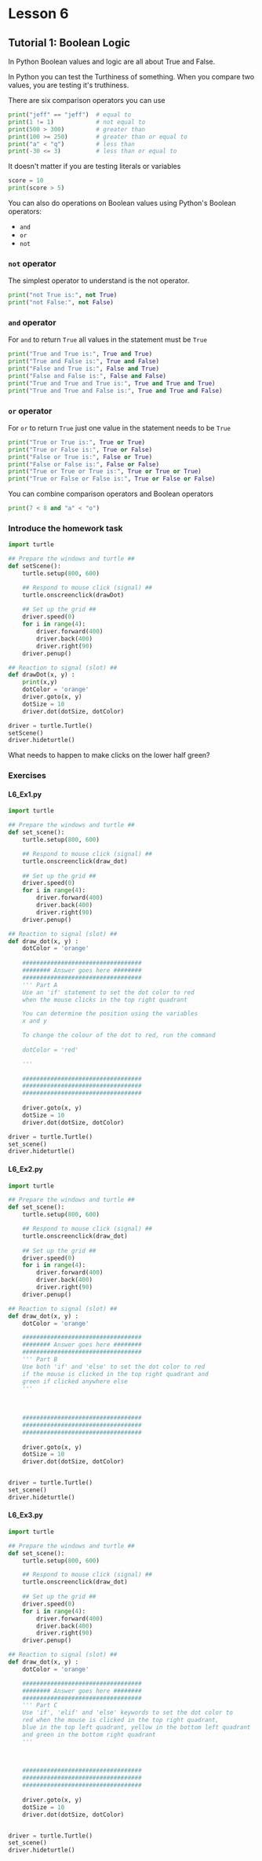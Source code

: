 # Lesson 6

## Tutorial 1: Boolean Logic

In Python Boolean values and logic are all about True and False.

In Python you can test the Turthiness of something. When you compare two values, you are testing it's truthiness. 

There are six comparison operators  you can use

```python
print("jeff" == "jeff")  # equal to
print(1 != 1)            # not equal to
print(500 > 300)         # greater than
print(100 >= 250)        # greater than or equal to
print("a" < "q")         # less than
print(-30 <= 3)          # less than or equal to
```

It doesn't matter if you are testing literals or variables

```python
score = 10
print(score > 5)
```

You can also do operations on Boolean values using Python's Boolean operators:

- `and`
- `or`
- `not`

### `not` operator

The simplest operator to understand is the not operator. 

```python
print("not True is:", not True)
print("not False:", not False)
```

### `and` operator

For `and` to return `True` all values in the statement must be `True`

```python
print("True and True is:", True and True)
print("True and False is:", True and False)
print("False and True is:", False and True)
print("False and False is:", False and False)
print("True and True and True is:", True and True and True)
print("True and True and False is:", True and True and False)
```

### `or` operator

For `or` to return `True` just one value in the statement needs to be `True`

```python
print("True or True is:", True or True)
print("True or False is:", True or False)
print("False or True is:", False or True)
print("False or False is:", False or False)
print("True or True or True is:", True or True or True)
print("True or False or False is:", True or False or False)
```

You can combine comparison operators and Boolean operators

```python
print(7 < 8 and "a" < "o")
```

### Introduce the homework task

```python
import turtle

## Prepare the windows and turtle ##
def setScene():
    turtle.setup(800, 600)

    ## Respond to mouse click (signal) ##
    turtle.onscreenclick(drawDot)
    
    ## Set up the grid ##
    driver.speed(0)
    for i in range(4):
        driver.forward(400)
        driver.back(400)
        driver.right(90)
    driver.penup()

## Reaction to signal (slot) ##
def drawDot(x, y) :
    print(x,y)
    dotColor = 'orange'
    driver.goto(x, y)
    dotSize = 10
    driver.dot(dotSize, dotColor)

driver = turtle.Turtle()
setScene()
driver.hideturtle()
```

What needs to happen to make clicks on the lower half green?

### Exercises

#### L6_Ex1.py

``` python
import turtle

## Prepare the windows and turtle ##
def set_scene():
    turtle.setup(800, 600)

    ## Respond to mouse click (signal) ##
    turtle.onscreenclick(draw_dot)
    
    ## Set up the grid ##
    driver.speed(0)
    for i in range(4):
        driver.forward(400)
        driver.back(400)
        driver.right(90)
    driver.penup()

## Reaction to signal (slot) ##
def draw_dot(x, y) :
    dotColor = 'orange'
    
    ##################################
    ######## Answer goes here ########
    ##################################
    ''' Part A
    Use an 'if' statement to set the dot color to red
    when the mouse clicks in the top right quadrant

    You can determine the position using the variables
    x and y

    To change the colour of the dot to red, run the command
    
    dotColor = 'red'

    '''
    
    ##################################
    ##################################
    ##################################
    
    driver.goto(x, y)
    dotSize = 10
    driver.dot(dotSize, dotColor)

driver = turtle.Turtle()
set_scene()
driver.hideturtle()
```

#### L6_Ex2.py

```python
import turtle

## Prepare the windows and turtle ##
def set_scene():
    turtle.setup(800, 600)

    ## Respond to mouse click (signal) ##
    turtle.onscreenclick(draw_dot)
    
    ## Set up the grid ##
    driver.speed(0)
    for i in range(4):
        driver.forward(400)
        driver.back(400)
        driver.right(90)
    driver.penup()

## Reaction to signal (slot) ##
def draw_dot(x, y) :
    dotColor = 'orange'

    ##################################
    ######## Answer goes here ########
    ##################################
    ''' Part B
    Use both 'if' and 'else' to set the dot color to red
    if the mouse is clicked in the top right quadrant and
    green if clicked anywhere else
    '''
    
    
    
    ##################################
    ##################################
    ##################################
    
    driver.goto(x, y)
    dotSize = 10
    driver.dot(dotSize, dotColor)


driver = turtle.Turtle()
set_scene()
driver.hideturtle()
```

#### L6_Ex3.py

``` python
import turtle

## Prepare the windows and turtle ##
def set_scene():
    turtle.setup(800, 600)

    ## Respond to mouse click (signal) ##
    turtle.onscreenclick(draw_dot)
    
    ## Set up the grid ##
    driver.speed(0)
    for i in range(4):
        driver.forward(400)
        driver.back(400)
        driver.right(90)
    driver.penup()

## Reaction to signal (slot) ##
def draw_dot(x, y) :
    dotColor = 'orange'

    ##################################
    ######## Answer goes here ########
    ##################################
    ''' Part C
    Use 'if', 'elif' and 'else' keywords to set the dot color to
    red when the mouse is clicked in the top right quadrant,
    blue in the top left quadrant, yellow in the bottom left quadrant
    and green in the bottom right quadrant
    '''

    
    
    ##################################
    ##################################
    ##################################
    
    driver.goto(x, y)
    dotSize = 10
    driver.dot(dotSize, dotColor)


driver = turtle.Turtle()
set_scene()
driver.hideturtle()
```





